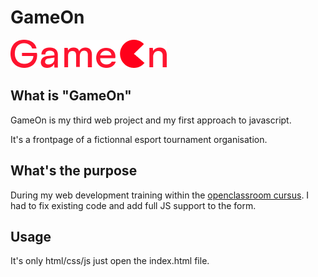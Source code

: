 # GameOn

[![Logo GameOn](Logo.png)](https://foxygene.github.io/GameOn/)

## What is "GameOn"

GameOn is my third web project and my first approach to javascript.

It's a frontpage of a fictionnal esport tournament organisation.

## What's the purpose

During my web development training within the [openclassroom cursus](https://openclassrooms.com/en/paths/314-developpeur-front-end).
I had to fix existing code and add full JS support to the form.

## Usage

It's only html/css/js just open the index.html file.
